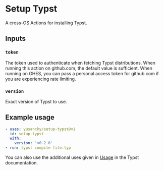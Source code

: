 # Setup Typst

A cross-OS Actions for installing Typst.

## Inputs

### `token`

The token used to authenticate when fetching Typst distributions. When running this action on github.com, the default value is sufficient. When running on GHES, you can pass a personal access token for github.com if you are experiencing rate limiting.

### `version`

Exact version of Typst to use.

## Example usage

```yaml
- uses: yusancky/setup-typst@v1
  id: setup-typst
  with:
    version: 'v0.2.0'
- run: typst compile file.typ
```

You can also use the additional uses given in [Usage](https://github.com/typst/typst#usage) in the Typst documentation.
